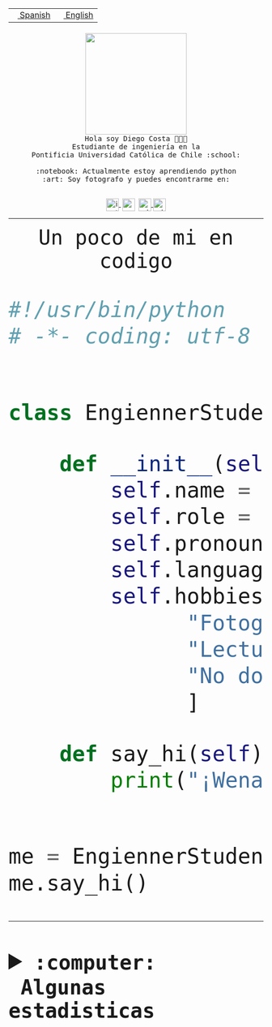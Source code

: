 <table border="0"  align="right">
 <tr><td><a href="README.md"><img src="https://upload.wikimedia.org/wikipedia/commons/thumb/8/89/Bandera_de_Espa%C3%B1a.svg/1200px-Bandera_de_Espa%C3%B1a.svg.png" height="10"> Spanish</a></td>
 <td><a href="README.en.md"><img src="https://upload.wikimedia.org/wikipedia/commons/a/a4/Flag_of_the_United_States.svg" height="10"> English</a></td></tr>
</table><br><br><br>


<p align="center">
  <img src="https://github.com/diegocostares/diegocostares/blob/main/Images/aaa2.gif?raw=true" height="200px" weight="200px">
  <br><samp>
    Hola soy Diego Costa 👨🏻‍💻<br>
    Estudiante de ingeniería en la <br>
    Pontificia Universidad Católica de Chile :school:<br>
  <br>
    :notebook: Actualmente estoy aprendiendo python <br>
    :art: Soy fotografo y puedes encontrarme en: <br>
  <br></samp>
  
</p>

<p align="center">
   <a href="https://instagram.com/diegocosta_no" target="blank">
    <img 
    align="center" src="https://cdn.jsdelivr.net/npm/simple-icons@3.0.1/icons/instagram.svg" alt="instagram" height="25px" width="25px" />
  </a>
  <a style="border: 3px solid; color: white;"href="https://t.me/diegocosta_no" target="blank">
  <img
  align="center" alt="Telegram" width="25px" src="https://icons-for-free.com/iconfiles/png/512/Telegram-1324888767380505522.png" />
</a>
<a href="https://api.whatsapp.com/send?phone=56971897835&text=Hola!" target="blank">
  <img
  align="center" alt="wtsp" width="25px" src="https://img.icons8.com/pastel-glyph/2x/whatsapp--v2.png" />
</a>
<a href="https://www.linkedin.com/in/diego-costa-786249213/" target="blank">
  <img
  align="center" alt="wtsp" width="25px" src="https://img.icons8.com/metro/452/linkedin.png" />
</a>

  </a>
</p>

---


<p align="center"><font size="25"><samp>Un poco de mi en codigo</samp></front></p>


```python
#!/usr/bin/python
# -*- coding: utf-8 -*-


class EngiennerStudent:

    def __init__(self):
        self.name = "Diego Costa"
        self.role = "Estudiante"
        self.pronouns = "he/him"
        self.language_spoken = ["es_CL", "en_US"]
        self.hobbies = [
              "Fotografia",
              "Lectura",
              "No dormir",
              ]

    def say_hi(self):
        print("¡Wena mundo!")


me = EngiennerStudent()
me.say_hi()
```
---
<details>
  <summary><b><samp>:computer: &nbsp;Algunas estadisticas</samp></b></summary>
  <br/></p>

<!--START_SECTION:waka-->
![Code Time](http://img.shields.io/badge/Code%20Time-936%20hrs%2026%20mins-blue)

**Soy nocturno 🦉** 

```text
🌞 Mañana                 10 commits          ░░░░░░░░░░░░░░░░░░░░░░░░░   00.37 % 
🌆 Día                    826 commits         ████████░░░░░░░░░░░░░░░░░   30.75 % 
🌃 Tarde                  1169 commits        ███████████░░░░░░░░░░░░░░   43.52 % 
🌙 Noche                  681 commits         ██████░░░░░░░░░░░░░░░░░░░   25.35 % 
```
📅 **Soy más productivo los Martes** 

```text
Lunes                    409 commits         ████░░░░░░░░░░░░░░░░░░░░░   15.23 % 
Martes                   535 commits         █████░░░░░░░░░░░░░░░░░░░░   19.92 % 
Miércoles                345 commits         ███░░░░░░░░░░░░░░░░░░░░░░   12.84 % 
Jueves                   367 commits         ███░░░░░░░░░░░░░░░░░░░░░░   13.66 % 
Viernes                  415 commits         ████░░░░░░░░░░░░░░░░░░░░░   15.45 % 
Sábado                   218 commits         ██░░░░░░░░░░░░░░░░░░░░░░░   08.12 % 
Domingo                  397 commits         ████░░░░░░░░░░░░░░░░░░░░░   14.78 % 
```


📊 **Esta semana me dediqué a** 

```text
🐱‍💻 Proyectos: 
2023-1-S4-Grupo2-Scraper 8 hrs 59 mins       █████████████░░░░░░░░░░░░   51.55 % 
rails_docker_compose_psql2 hrs 34 mins       ████░░░░░░░░░░░░░░░░░░░░░   14.72 % 
2023-1-S4-Grupo2-Frontend1 hr 24 mins        ██░░░░░░░░░░░░░░░░░░░░░░░   08.10 % 
Unknown Project          54 mins             █░░░░░░░░░░░░░░░░░░░░░░░░   05.17 % 
api_b                    48 mins             █░░░░░░░░░░░░░░░░░░░░░░░░   04.63 % 
```


 Last Updated on 19/05/2023 08:22:41 UTC
<!--END_SECTION:waka-->
  
  

<p align="center"> <img src="https://github-readme-stats.vercel.app/api?username=diegocostares&show_icons=true&theme=ayu-mirage" alt="abhisheknaiidu" /></p>
 
</details>
